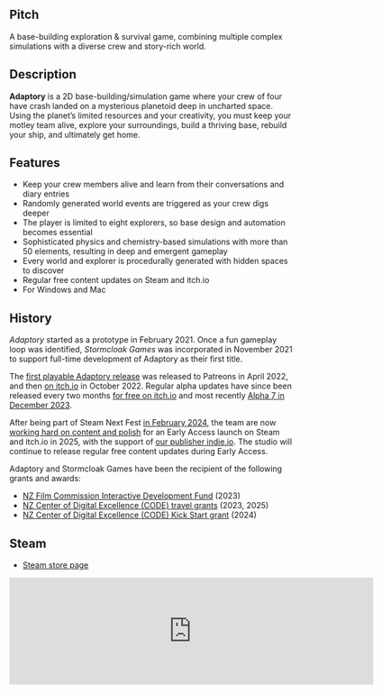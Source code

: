 ## Pitch

A base-building exploration & survival game, combining multiple complex simulations with a diverse crew and story-rich world.

## Description

**Adaptory** is a 2D base-building/simulation game where your crew of four have crash landed on a mysterious planetoid deep in uncharted space. Using the planet’s limited resources and your creativity, you must keep your motley team alive, explore your surroundings, build a thriving base, rebuild your ship, and ultimately get home.

## <a name="features"></a>Features

- Keep your crew members alive and learn from their conversations and diary entries
- Randomly generated world events are triggered as your crew digs deeper
- The player is limited to eight explorers, so base design and automation becomes essential
- Sophisticated physics and chemistry-based simulations with more than 50 elements, resulting in deep and emergent gameplay
- Every world and explorer is procedurally generated with hidden spaces to discover
- Regular free content updates on Steam and itch.io
- For Windows and Mac

## <a name="history"></a>History

_Adaptory_ started as a prototype in February 2021.
Once a fun gameplay loop was identified,
_Stormcloak Games_ was incorporated in November 2021 to support full-time development of
Adaptory as their first title.

The [first playable Adaptory release](https://stormcloak.games/2022/04/30/first-playable-release)
was released to Patreons in April 2022, and then
[on itch.io](https://stormcloak.games/2022/10/30/download-alpha-1) in October 2022.
Regular alpha updates have since been released
every two months [for free on itch.io](https://soundasleepful.itch.io/adaptory)
and most recently [Alpha 7 in December 2023](https://stormcloak.games/2023/12/21/alpha-7).

After being part of Steam Next Fest [in February 2024](https://stormcloak.games/2024/01/28/steam-next-fest),
the team are now [working hard on content and polish](https://stormcloak.games/2024/02/14/next-fest-whats-next) for
an Early Access launch on Steam and itch.io in 2025,
with the support of [our publisher indie.io](https://stormcloak.games/2024/08/08/publisher-announcement).
The studio will continue to release regular free content updates during Early Access.

Adaptory and Stormcloak Games have been the recipient of the following grants and awards:

* [NZ Film Commission Interactive Development Fund](https://www.nzfilm.co.nz/news/interactive-development-fund-annoucement-0) (2023)
* [NZ Center of Digital Excellence (CODE) travel grants](https://www.nz-code.nz/) (2023, 2025)
* [NZ Center of Digital Excellence (CODE) Kick Start grant](https://www.nz-code.nz/post/code-s-inaugural-national-funding-round-supports-game-developers-with-1m-in-grants) (2024)

## <a name="steam"></a>Steam

* [Steam store page](https://store.steampowered.com/app/2201620/Adaptory/)

<iframe src="https://store.steampowered.com/widget/2201620/" frameborder="0" width="646" height="190"></iframe>
